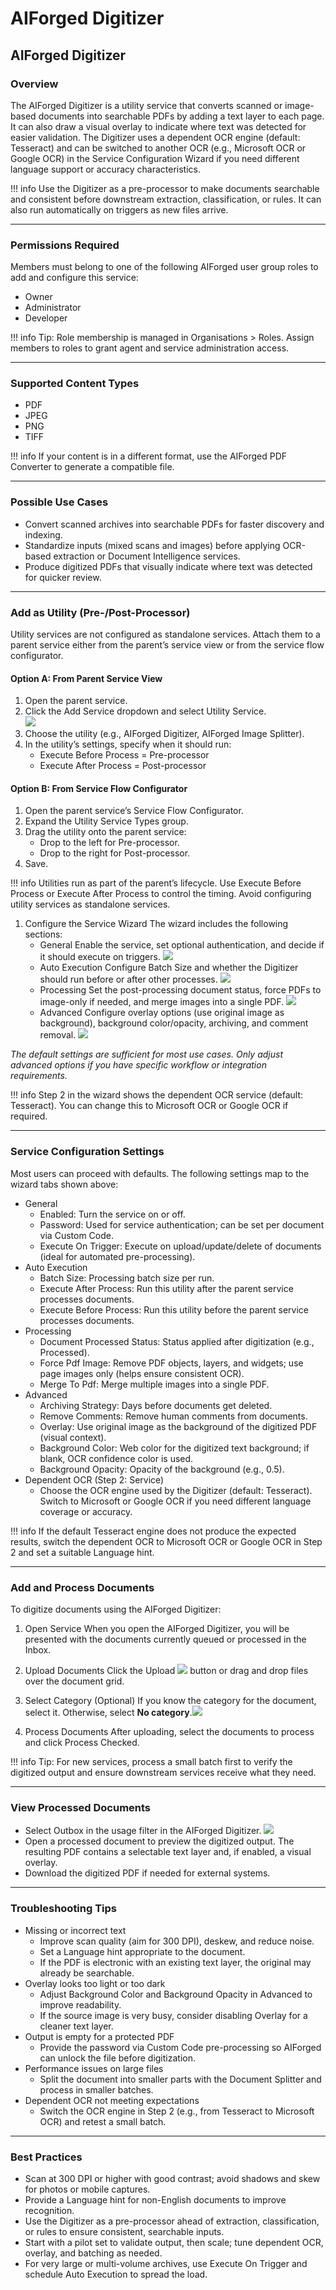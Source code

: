 # AIForged Digitizer

## AIForged Digitizer

### Overview

The AIForged Digitizer is a utility service that converts scanned or image-based documents into searchable PDFs by adding a text layer to each page. It can also draw a visual overlay to indicate where text was detected for easier validation. The Digitizer uses a dependent OCR engine (default: Tesseract) and can be switched to another OCR (e.g., Microsoft OCR or Google OCR) in the Service Configuration Wizard if you need different language support or accuracy characteristics.

!!! info
    Use the Digitizer as a pre-processor to make documents searchable and consistent before downstream extraction, classification, or rules. It can also run automatically on triggers as new files arrive.

***

### Permissions Required

Members must belong to one of the following AIForged user group roles to add and configure this service:

* Owner
* Administrator
* Developer

!!! info
    Tip: Role membership is managed in Organisations > Roles. Assign members to roles to grant agent and service administration access.

***

### Supported Content Types

* PDF
* JPEG
* PNG
* TIFF

!!! info
    If your content is in a different format, use the AIForged PDF Converter to generate a compatible file.

***

### Possible Use Cases

* Convert scanned archives into searchable PDFs for faster discovery and indexing.
* Standardize inputs (mixed scans and images) before applying OCR-based extraction or Document Intelligence services.
* Produce digitized PDFs that visually indicate where text was detected for quicker review.

***

### Add as Utility (Pre-/Post-Processor)

Utility services are not configured as standalone services. Attach them to a parent service either from the parent’s service view or from the service flow configurator.

#### Option A: From Parent Service View

1. Open the parent service.
2. Click the Add Service dropdown and select Utility Service.  
   ![](../../assets/image%20%28288%29.png)
3. Choose the utility (e.g., AIForged Digitizer, AIForged Image Splitter).
4. In the utility’s settings, specify when it should run:
   * Execute Before Process = Pre-processor
   * Execute After Process = Post-processor

#### Option B: From Service Flow Configurator

1. Open the parent service’s Service Flow Configurator.
2. Expand the Utility Service Types group.&#x20;
3. Drag the utility onto the parent service:
   * Drop to the left for Pre-processor.
   * Drop to the right for Post-processor.&#x20;
4. Save.

!!! info
    Utilities run as part of the parent’s lifecycle. Use Execute Before Process or Execute After Process to control the timing. Avoid configuring utility services as standalone services.

1. Configure the Service Wizard
   The wizard includes the following sections:
   * General
     Enable the service, set optional authentication, and decide if it should execute on triggers.
     ![](../../assets/Digitizer2.png)
   * Auto Execution
     Configure Batch Size and whether the Digitizer should run before or after other processes.
     ![](../../assets/Digitizer3.png)
   * Processing
     Set the post-processing document status, force PDFs to image-only if needed, and merge images into a single PDF.
     ![](../../assets/Digitizer4.png)
   * Advanced
     Configure overlay options (use original image as background), background color/opacity, archiving, and comment removal.
     ![](../../assets/Digitizer.png)

_The default settings are sufficient for most use cases. Only adjust advanced options if you have specific workflow or integration requirements._

!!! info
    Step 2 in the wizard shows the dependent OCR service (default: Tesseract). You can change this to Microsoft OCR or Google OCR if required.

***

### Service Configuration Settings

Most users can proceed with defaults. The following settings map to the wizard tabs shown above:

* General
  * Enabled: Turn the service on or off.
  * Password: Used for service authentication; can be set per document via Custom Code.
  * Execute On Trigger: Execute on upload/update/delete of documents (ideal for automated pre-processing).
* Auto Execution
  * Batch Size: Processing batch size per run.
  * Execute After Process: Run this utility after the parent service processes documents.
  * Execute Before Process: Run this utility before the parent service processes documents.
* Processing
  * Document Processed Status: Status applied after digitization (e.g., Processed).
  * Force Pdf Image: Remove PDF objects, layers, and widgets; use page images only (helps ensure consistent OCR).
  * Merge To Pdf: Merge multiple images into a single PDF.
* Advanced
  * Archiving Strategy: Days before documents get deleted.
  * Remove Comments: Remove human comments from documents.
  * Overlay: Use original image as the background of the digitized PDF (visual context).
  * Background Color: Web color for the digitized text background; if blank, OCR confidence color is used.
  * Background Opacity: Opacity of the background (e.g., 0.5).
* Dependent OCR (Step 2: Service)
  * Choose the OCR engine used by the Digitizer (default: Tesseract). Switch to Microsoft or Google OCR if you need different language coverage or accuracy.

!!! info
    If the default Tesseract engine does not produce the expected results, switch the dependent OCR to Microsoft OCR or Google OCR in Step 2 and set a suitable Language hint.

***

### Add and Process Documents

To digitize documents using the AIForged Digitizer:

1. Open Service
   When you open the AIForged Digitizer, you will be presented with the documents currently queued or processed in the Inbox.
2. Upload Documents
   Click the Upload ![](../../assets/image%20%2813%29%20%281%29.png) button or drag and drop files over the document grid.

3. Select Category (Optional)
   If you know the category for the document, select it. Otherwise, select **No category**.![](../../assets/image%20%28287%29.png)
4. Process Documents
   After uploading, select the documents to process and click Process Checked.

!!! info
    Tip: For new services, process a small batch first to verify the digitized output and ensure downstream services receive what they need.

***

### View Processed Documents

* Select Outbox in the usage filter in the AIForged Digitizer.
  ![](../../assets/image%20%2851%29.png)
* Open a processed document to preview the digitized output. The resulting PDF contains a selectable text layer and, if enabled, a visual overlay.
* Download the digitized PDF if needed for external systems.

***

### Troubleshooting Tips

* Missing or incorrect text
  * Improve scan quality (aim for 300 DPI), deskew, and reduce noise.
  * Set a Language hint appropriate to the document.
  * If the PDF is electronic with an existing text layer, the original may already be searchable.
* Overlay looks too light or too dark
  * Adjust Background Color and Background Opacity in Advanced to improve readability.
  * If the source image is very busy, consider disabling Overlay for a cleaner text layer.
* Output is empty for a protected PDF
  * Provide the password via Custom Code pre-processing so AIForged can unlock the file before digitization.
* Performance issues on large files
  * Split the document into smaller parts with the Document Splitter and process in smaller batches.
* Dependent OCR not meeting expectations
  * Switch the OCR engine in Step 2 (e.g., from Tesseract to Microsoft OCR) and retest a small batch.

***

### Best Practices

* Scan at 300 DPI or higher with good contrast; avoid shadows and skew for photos or mobile captures.
* Provide a Language hint for non-English documents to improve recognition.
* Use the Digitizer as a pre-processor ahead of extraction, classification, or rules to ensure consistent, searchable inputs.
* Start with a pilot set to validate output, then scale; tune dependent OCR, overlay, and batching as needed.
* For very large or multi-volume archives, use Execute On Trigger and schedule Auto Execution to spread the load.






